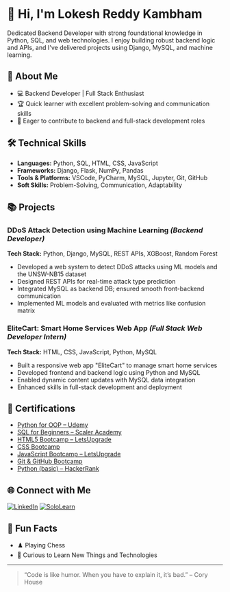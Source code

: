 # 👋 Hi, I'm Lokesh Reddy Kambham

Dedicated Backend Developer with strong foundational knowledge in Python, SQL, and web technologies. I enjoy building robust backend logic and APIs, and I've delivered projects using Django, MySQL, and machine learning.

## 🚀 About Me
- 💻 Backend Developer | Full Stack Enthusiast
- 🏆 Quick learner with excellent problem-solving and communication skills
- 🤝 Eager to contribute to backend and full-stack development roles

## 🛠️ Technical Skills
- **Languages:** Python, SQL, HTML, CSS, JavaScript
- **Frameworks:** Django, Flask, NumPy, Pandas
- **Tools & Platforms:** VSCode, PyCharm, MySQL, Jupyter, Git, GitHub
- **Soft Skills:** Problem-Solving, Communication, Adaptability

## 📚 Projects

### DDoS Attack Detection using Machine Learning _(Backend Developer)_
**Tech Stack:** Python, Django, MySQL, REST APIs, XGBoost, Random Forest  
- Developed a web system to detect DDoS attacks using ML models and the UNSW-NB15 dataset  
- Designed REST APIs for real-time attack type prediction  
- Integrated MySQL as backend DB; ensured smooth front-backend communication  
- Implemented ML models and evaluated with metrics like confusion matrix

### EliteCart: Smart Home Services Web App _(Full Stack Web Developer Intern)_
**Tech Stack:** HTML, CSS, JavaScript, Python, MySQL  
- Built a responsive web app "EliteCart" to manage smart home services  
- Developed frontend and backend logic using Python and MySQL  
- Enabled dynamic content updates with MySQL data integration  
- Enhanced skills in full-stack development and deployment

## 🏅 Certifications
- [Python for OOP – Udemy](https://www.udemy.com/certificate/UC-70056454-4236-42ee-a002-cfef54481e7b/)
- [SQL for Beginners – Scaler Academy](https://moonshot.scaler.com/s/li/mAn9sUtqSN/)
- [HTML5 Bootcamp – LetsUpgrade](https://verify.letsupgrade.in/certificate/LUEHTML5APR124124/)
- [CSS Bootcamp](https://verify.letsupgrade.in/certificate/LUECSSAPR124141/)
- [JavaScript Bootcamp – LetsUpgrade](https://verify.letsupgrade.in/certificate/LUEJSMAR124127/)
- [Git & GitHub Bootcamp](https://verify.letsupgrade.in/certificate/LUEGGMAR125876/)
- [Python (basic) – HackerRank](https://www.hackerrank.com/certificates/d6c20d8da15d/)

## 🌐 Connect with Me
[![LinkedIn](https://img.shields.io/badge/LinkedIn-blue?logo=linkedin)](https://www.linkedin.com/in/lokesh-reddy-kambham)
[![SoloLearn](https://img.shields.io/badge/Sololearn-orange?logo)](https://www.sololearn.com/en/profile/30363693)

## 🎯 Fun Facts
- ♟️ Playing Chess
- 🌱 Curious to Learn New Things and Technologies

---

> “Code is like humor. When you have to explain it, it’s bad.” – Cory House
